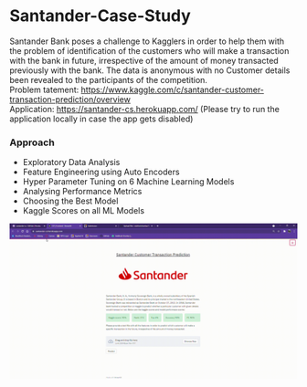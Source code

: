 # Santander-Case-Study
Santander Bank poses a challenge to Kagglers in order to help them with the problem of identification of the customers who will make a transaction with the bank in future, irrespective of the amount of money transacted previously with the bank. The data is anonymous with no Customer details been revealed to the participants of the competition.<br>
Problem tatement: https://www.kaggle.com/c/santander-customer-transaction-prediction/overview <br>
Application: https://santander-cs.herokuapp.com/ (Please try to run the application locally in case the app gets disabled)

### Approach
- Exploratory Data Analysis
- Feature Engineering using Auto Encoders
- Hyper Parameter Tuning on 6 Machine Learning Models
- Analysing Performance Metrics
- Choosing the Best Model
- Kaggle Scores on all ML Models

![](CS1_video.gif)
